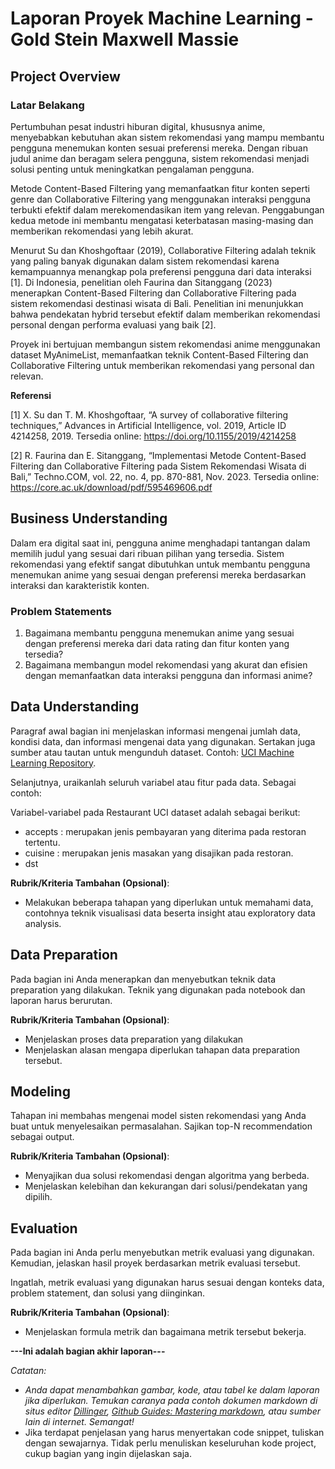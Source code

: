 # Laporan Proyek Machine Learning - Gold Stein Maxwell Massie

## Project Overview

### Latar Belakang
Pertumbuhan pesat industri hiburan digital, khususnya anime, menyebabkan kebutuhan akan sistem rekomendasi yang mampu membantu pengguna menemukan konten sesuai preferensi mereka. Dengan ribuan judul anime dan beragam selera pengguna, sistem rekomendasi menjadi solusi penting untuk meningkatkan pengalaman pengguna.

Metode Content-Based Filtering yang memanfaatkan fitur konten seperti genre dan Collaborative Filtering yang menggunakan interaksi pengguna terbukti efektif dalam merekomendasikan item yang relevan. Penggabungan kedua metode ini membantu mengatasi keterbatasan masing-masing dan memberikan rekomendasi yang lebih akurat.

Menurut Su dan Khoshgoftaar (2019), Collaborative Filtering adalah teknik yang paling banyak digunakan dalam sistem rekomendasi karena kemampuannya menangkap pola preferensi pengguna dari data interaksi [1]. Di Indonesia, penelitian oleh Faurina dan Sitanggang (2023) menerapkan Content-Based Filtering dan Collaborative Filtering pada sistem rekomendasi destinasi wisata di Bali. Penelitian ini menunjukkan bahwa pendekatan hybrid tersebut efektif dalam memberikan rekomendasi personal dengan performa evaluasi yang baik [2].

Proyek ini bertujuan membangun sistem rekomendasi anime menggunakan dataset MyAnimeList, memanfaatkan teknik Content-Based Filtering dan Collaborative Filtering untuk memberikan rekomendasi yang personal dan relevan.

**Referensi**

[1] X. Su dan T. M. Khoshgoftaar, “A survey of collaborative filtering techniques,” Advances in Artificial Intelligence, vol. 2019, Article ID 4214258, 2019.
Tersedia online: https://doi.org/10.1155/2019/4214258

[2] R. Faurina dan E. Sitanggang, “Implementasi Metode Content-Based Filtering dan Collaborative Filtering pada Sistem Rekomendasi Wisata di Bali,” Techno.COM, vol. 22, no. 4, pp. 870-881, Nov. 2023.
Tersedia online: https://core.ac.uk/download/pdf/595469606.pdf


## Business Understanding

Dalam era digital saat ini, pengguna anime menghadapi tantangan dalam memilih judul yang sesuai dari ribuan pilihan yang tersedia. Sistem rekomendasi yang efektif sangat dibutuhkan untuk membantu pengguna menemukan anime yang sesuai dengan preferensi mereka berdasarkan interaksi dan karakteristik konten.

### Problem Statements
1. Bagaimana membantu pengguna menemukan anime yang sesuai dengan preferensi mereka dari data rating dan fitur konten yang tersedia?
2. Bagaimana membangun model rekomendasi yang akurat dan efisien dengan memanfaatkan data interaksi pengguna dan informasi anime?

## Data Understanding
Paragraf awal bagian ini menjelaskan informasi mengenai jumlah data, kondisi data, dan informasi mengenai data yang digunakan. Sertakan juga sumber atau tautan untuk mengunduh dataset. Contoh: [UCI Machine Learning Repository](https://archive.ics.uci.edu/ml/datasets/Restaurant+%26+consumer+data).

Selanjutnya, uraikanlah seluruh variabel atau fitur pada data. Sebagai contoh:  

Variabel-variabel pada Restaurant UCI dataset adalah sebagai berikut:
- accepts : merupakan jenis pembayaran yang diterima pada restoran tertentu.
- cuisine : merupakan jenis masakan yang disajikan pada restoran.
- dst

**Rubrik/Kriteria Tambahan (Opsional)**:
- Melakukan beberapa tahapan yang diperlukan untuk memahami data, contohnya teknik visualisasi data beserta insight atau exploratory data analysis.

## Data Preparation
Pada bagian ini Anda menerapkan dan menyebutkan teknik data preparation yang dilakukan. Teknik yang digunakan pada notebook dan laporan harus berurutan.

**Rubrik/Kriteria Tambahan (Opsional)**: 
- Menjelaskan proses data preparation yang dilakukan
- Menjelaskan alasan mengapa diperlukan tahapan data preparation tersebut.

## Modeling
Tahapan ini membahas mengenai model sisten rekomendasi yang Anda buat untuk menyelesaikan permasalahan. Sajikan top-N recommendation sebagai output.

**Rubrik/Kriteria Tambahan (Opsional)**: 
- Menyajikan dua solusi rekomendasi dengan algoritma yang berbeda.
- Menjelaskan kelebihan dan kekurangan dari solusi/pendekatan yang dipilih.

## Evaluation
Pada bagian ini Anda perlu menyebutkan metrik evaluasi yang digunakan. Kemudian, jelaskan hasil proyek berdasarkan metrik evaluasi tersebut.

Ingatlah, metrik evaluasi yang digunakan harus sesuai dengan konteks data, problem statement, dan solusi yang diinginkan.

**Rubrik/Kriteria Tambahan (Opsional)**: 
- Menjelaskan formula metrik dan bagaimana metrik tersebut bekerja.

**---Ini adalah bagian akhir laporan---**

_Catatan:_
- _Anda dapat menambahkan gambar, kode, atau tabel ke dalam laporan jika diperlukan. Temukan caranya pada contoh dokumen markdown di situs editor [Dillinger](https://dillinger.io/), [Github Guides: Mastering markdown](https://guides.github.com/features/mastering-markdown/), atau sumber lain di internet. Semangat!_
- Jika terdapat penjelasan yang harus menyertakan code snippet, tuliskan dengan sewajarnya. Tidak perlu menuliskan keseluruhan kode project, cukup bagian yang ingin dijelaskan saja.
